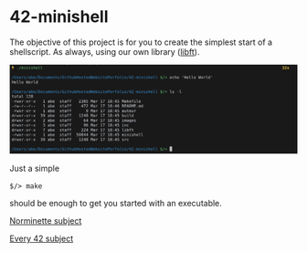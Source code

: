 # 42-minishell

The objective of this project is for you to create the simplest start of a shellscript. As always, using our own library ([libft](https://github.com/abguimba/42-libft)).


![ ](images/image01.png)


Just a simple

```
$/> make
```
should be enough to get you started with an executable.




[Norminette subject](https://github.com/Binary-Hackers/42_Subjects/blob/master/04_Norme/norme_2_0_1.pdf)

[Every 42 subject](https://github.com/agavrel/42_Subjects)
